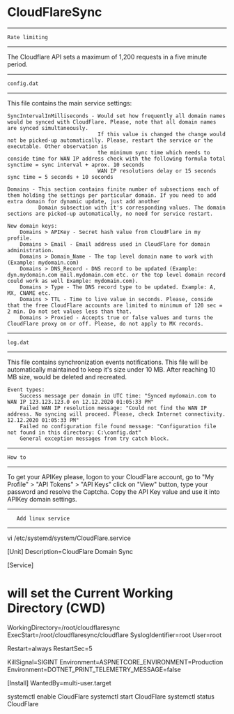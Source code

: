# CloudFlareSync

**********************
	Rate limiting
**********************

The Cloudflare API sets a maximum of 1,200 requests in a five minute period.

**********************
	config.dat
**********************

This file contains the main service settings:
	
	SyncIntervalInMilliseconds - Would set how frequently all domain names would be synced with CloudFlare. Please, note that all domain names are synced simultaneously.
							     If this value is changed the change would not be picked-up automatically. Please, restart the service or the executable. Other observation is
								 the minimum sync time which needs to conside time for WAN IP address check with the following formula total synctime = sync interval + aprox. 10 seconds
								 WAN IP resolutions delay or 15 seconds sync time = 5 seconds + 10 seconds
	
	Domains - This section contains finite number of subsections each of them holding the settings per particular domain. If you need to add extra domain for dynamic update, just add another
		      Domain subsection with it's corresponding values. The domain sections are picked-up automatically, no need for service restart.

	New domain keys:
	    Domains > APIKey - Secret hash value from CloudFlare in my profile.
	    Domains > Email - Email address used in CloudFlare for domain administration.
		Domains > Domain_Name - The top level domain name to work with (Example: mydomain.com)
		Domains > DNS_Record - DNS record to be updated (Example: dyn.mydomain.com mail.mydomain.com etc. or the top level domain record could work as well Example: mydomain.com).
		Domains > Type - The DNS record type to be updated. Example: A, MX, CNAME etc.
		Domains > TTL - Time to live value in seconds. Please, conside that the free CloudFlare accounts are limited to minimum of 120 sec = 2 min. Do not set values less than that.
		Domains > Proxied - Accepts true or false values and turns the CloudFlare proxy on or off. Please, do not apply to MX records.

**********************
	log.dat
**********************

This file contains synchronization events notifications. This file will be automatically maintained to keep it's size under 10 MB. After reaching 10 MB size, would be deleted and recreated.

	Event types:
		Success message per domain in UTC time: "Synced mydomain.com to WAN IP 123.123.123.0 on 12.12.2020 01:05:33 PM"
		Failed WAN IP resolution message: "Could not find the WAN IP address. No syncing will proceed. Please, check Internet connectivity. 12.12.2020 01:05:33 PM"
		Failed no configuration file found message: "Configuration file not found in this directory: C:\config.dat"
		General exception messages from try catch block.

**********************
	How to
**********************

To get your APIKey please, logon to your CloudFlare account, go to "My Profile" > "API Tokens" > "API Keys" click on "View" button, type your password and resolve the Captcha. Copy the API Key
value and use it into APIKey domain settings.


******************************
       Add linux service
******************************

vi /etc/systemd/system/CloudFlare.service


[Unit]
Description=CloudFlare Domain Sync

[Service]
# will set the Current Working Directory (CWD)
WorkingDirectory=/root/cloudflaresync
ExecStart=/root/cloudflaresync/cloudflare
SyslogIdentifier=root
User=root

Restart=always
RestartSec=5

KillSignal=SIGINT
Environment=ASPNETCORE_ENVIRONMENT=Production
Environment=DOTNET_PRINT_TELEMETRY_MESSAGE=false

[Install]
WantedBy=multi-user.target

systemctl enable CloudFlare
systemctl start CloudFlare
systemctl status CloudFlare
